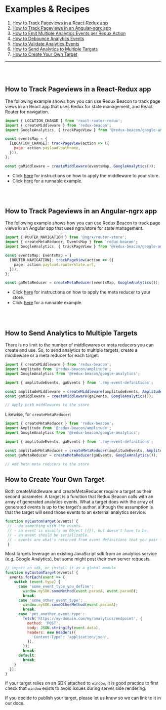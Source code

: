 # Examples & Recipes

1. [How to Track Pageviews in a React-Redux app](#how-to-track-pageviews-in-a-react-redux-app)
2. [How to Track Pageviews in an Angular-ngrx app](#how-to-track-pageviews-in-an-angular-ngrx-app)
4. [How to Emit Multiple Analytics Events per Redux Action](./utils/combine-events.md)
5. [How to Debounce Analytics Events](./utils/debounce-event.md)
6. [How to Validate Analytics Events](./utils/ensure.md)
7. [How to Send Analytics to Multiple Targets](#how-to-send-analytics-to-multiple-targets)
8. [How to Create Your Own Target](#how-to-create-your-own-target)

----

<br>
<br>

## How to Track Pageviews in a React-Redux app

The following example shows how you can use Redux Beacon to track page views in
an React app that uses Redux for state management, and React Router for
navigation.

```js
import { LOCATION_CHANGE } from 'react-router-redux';
import { createMiddleware } from 'redux-beacon';
import GoogleAnalytics, { trackPageView } from '@redux-beacon/google-analytics';

const eventsMap = {
  [LOCATION_CHANGE]: trackPageView(action => ({
    page: action.payload.pathname,
  })),
};

const gaMiddleware = createMiddleware(eventsMap, GoogleAnalytics());
```
 - Click [here](https://redux.js.org/docs/api/applyMiddleware.html) for instructions on how to apply the middleware to your store.
 - Click [here](https://codesandbox.io/s/4xkkp8n419) for a runnable example.

<br>
<br>

## How to Track Pageviews in an Angular-ngrx app

The following example shows how you can use Redux Beacon to track page views in
an Angular app that uses ngrx/store for state management.

```typescript
import { ROUTER_NAVIGATION } from '@ngrx/router-store';
import { createMetaReducer, EventsMap } from 'redux-beacon';
import GoogleAnalytics, { trackPageView } from '@redux-beacon/google-analytics';

const eventsMap: EventsMap = {
  [ROUTER_NAVIGATION]: trackPageView(action => ({
    page: action.payload.routerState.url,
  })),
};

const gaMetaReducer = createMetaReducer(eventsMap, GoogleAnalytics());
```
 - Click [here](https://github.com/ngrx/platform/blob/master/docs/store/api.md#meta-reducers) for instructions on how to apply the meta reducer to your store.
 - Click [here](https://github.com/rangle/redux-beacon/tree/master/examples/ngrx-store) for a runnable example.

<br>
<br>

## How to Send Analytics to Multiple Targets

There is no limit to the number of middlewares or meta reducers you can create
and use. So, to send analytics to multiple targets, create a middleware or a
meta reducer for each target:

```js
import { createMiddleware } from 'redux-beacon';
import Amplitude from '@redux-beacon/amplitude';
import GoogleAnalytics from '@redux-beacon/google-analytics';

import { amplitudeEvents, gaEvents } from './my-event-definitions';

const amplitudeMiddleware = createMiddleware(amplitudeEvents, Amplitude());
const gaMiddleware = createMiddleware(gaEvents, GoogleAnalytics());

// Apply both middlewares to the store
```

Likewise, for `createMetaReducer`:

```js
import { createMetaReducer } from 'redux-beacon';
import Amplitude from '@redux-beacon/amplitude';
import GoogleAnalytics from '@redux-beacon/google-analytics';

import { amplitudeEvents, gaEvents } from './my-event-definitions';

const amplitudeMetaReducer = createMetaReducer(amplitudeEvents, Amplitude());
const gaMetaReducer = createMetaReducer(gaEvents, GoogleAnalytics());

// Add both meta reducers to the store
```

## How to Create Your Own Target

Both createMiddleware and createMetaReducer require a target as their second
parameter. A target is a function that Redux Beacon calls with an array of
generated analytics events. What a target does with the array of generated
events is up to the target's author, although the assumption is that the target
will send those events to an external analytics service.

```js
function myCustomTarget(events) {
 // - do something with the events.
 // - an event is usually an Object ({}), but doesn't have to be.
 // - an event should be serializable.
 // - events are what's returned from event definitions that you pair to action types.
 }
```

Most targets leverage an existing JavaScript sdk from an analytics service
(e.g. Google Analytics), but some might post their own server requests.

```js
// import an sdk, or install it as a global module
function myCustomTarget(events) {
  events.forEach(event => {
    switch (event.type) {
      case 'some_event_type_you_define':
        window.mySDK.someMethod(event.paramA, event.paramB);
        break;
      case 'some_other_event_type':
        window.mySDK.someOtherMethod(event.paramA);
        break;
      case 'yet_another_event_type':
        fetch('https://my-domain.com/my/analytics/endpoint', {
          method: 'POST',
          body: JSON.stringify(event.data),
          headers: new Headers({
            'Content-Type': 'application/json',
          }),
        });
        break;
      default:
        break;
    }
  });
}
```

If your target relies on an SDK attached to `window`, it is good practice to
first check that `window` exists to avoid issues during server side rendering.

If you decide to publish your target, please let us know so we can link to it in
our docs.
